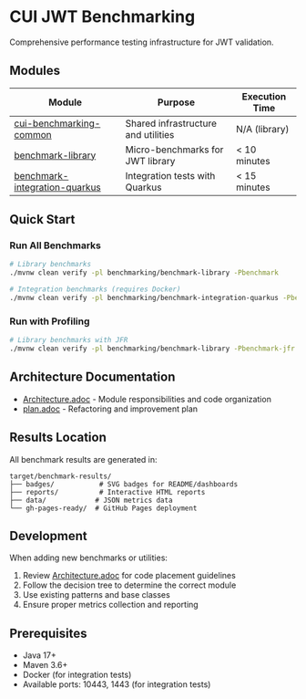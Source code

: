 # CUI JWT Benchmarking

Comprehensive performance testing infrastructure for JWT validation.

## Modules

| Module | Purpose | Execution Time |
|--------|---------|----------------|
| [cui-benchmarking-common](cui-benchmarking-common/) | Shared infrastructure and utilities | N/A (library) |
| [benchmark-library](benchmark-library/) | Micro-benchmarks for JWT library | < 10 minutes |
| [benchmark-integration-quarkus](benchmark-integration-quarkus/) | Integration tests with Quarkus | < 15 minutes |

## Quick Start

### Run All Benchmarks
```bash
# Library benchmarks
./mvnw clean verify -pl benchmarking/benchmark-library -Pbenchmark

# Integration benchmarks (requires Docker)
./mvnw clean verify -pl benchmarking/benchmark-integration-quarkus -Pbenchmark
```

### Run with Profiling
```bash
# Library benchmarks with JFR
./mvnw clean verify -pl benchmarking/benchmark-library -Pbenchmark-jfr
```

## Architecture Documentation

- [Architecture.adoc](Architecture.adoc) - Module responsibilities and code organization
- [plan.adoc](plan.adoc) - Refactoring and improvement plan

## Results Location

All benchmark results are generated in:
```
target/benchmark-results/
├── badges/           # SVG badges for README/dashboards
├── reports/          # Interactive HTML reports
├── data/            # JSON metrics data
└── gh-pages-ready/  # GitHub Pages deployment
```

## Development

When adding new benchmarks or utilities:
1. Review [Architecture.adoc](Architecture.adoc) for code placement guidelines
2. Follow the decision tree to determine the correct module
3. Use existing patterns and base classes
4. Ensure proper metrics collection and reporting

## Prerequisites

- Java 17+
- Maven 3.6+
- Docker (for integration tests)
- Available ports: 10443, 1443 (for integration tests)
